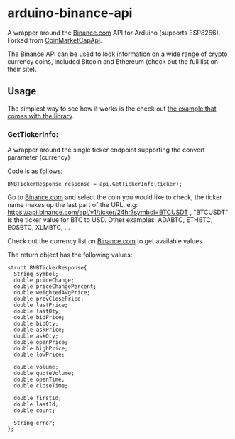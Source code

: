 # arduino-binance-api
A wrapper around the [Binance.com](http://binance.com/) API for Arduino (supports ESP8266).
Forked from [CoinMarketCapApi](https://github.com/witnessmenow/arduino-coinmarketcap-api).

The Binance API can be used to look information on a wide range of crypto currency coins, included Bitcoin and Ethereum (check out the full list on their site).

## Usage

The simplest way to see how it works is the check out [the example that comes with the library](https://github.com/SandroAkira/arduino-binance-api/blob/master/examples/ESP8266/GetTickerInfo/GetTickerInfo.ino).

### GetTickerInfo:
A wrapper around the single ticker endpoint supporting the convert parameter (currency)

Code is as follows:
```
BNBTickerResponse response = api.GetTickerInfo(ticker);
```

Go to [Binance.com](http://binance.com/) and select the coin you would like to check, the ticker name makes up the last part of the URL. e.g: https://api.binance.com/api/v1/ticker/24hr?symbol=BTCUSDT , "BTCUSDT" is the ticker value for BTC to USD. Other examples: ADABTC, ETHBTC, EOSBTC, XLMBTC, ...

Check out the currency list on [Binance.com](https://www.binance.com/trade.html) to get available values

The return object has the following values:
```
struct BNBTickerResponse{
  String symbol;
  double priceChange;
  double priceChangePercent;
  double weightedAvgPrice;
  double prevClosePrice;
  double lastPrice;
  double lastQty;
  double bidPrice;
  double bidQty;
  double askPrice;
  double askQty;
  double openPrice;
  double highPrice;
  double lowPrice;

  double volume;
  double quoteVolume;
  double openTime;
  double closeTime;

  double firstId;
  double lastId;
  double count;

  String error;
};
```
